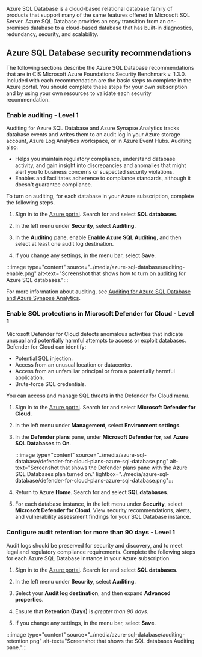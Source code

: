 Azure SQL Database is a cloud-based relational database family of products that support many of the same features offered in Microsoft SQL Server. Azure SQL Database provides an easy transition from an on-premises database to a cloud-based database that has built-in diagnostics, redundancy, security, and scalability.

## Azure SQL Database security recommendations

The following sections describe the Azure SQL Database recommendations that are in CIS Microsoft Azure Foundations Security Benchmark v. 1.3.0. Included with each recommendation are the basic steps to complete in the Azure portal. You should complete these steps for your own subscription and by using your own resources to validate each security recommendation.

### Enable auditing - Level 1

Auditing for Azure SQL Database and Azure Synapse Analytics tracks database events and writes them to an audit log in your Azure storage account, Azure Log Analytics workspace, or in Azure Event Hubs. Auditing also:

- Helps you maintain regulatory compliance, understand database activity, and gain insight into discrepancies and anomalies that might alert you to business concerns or suspected security violations.
- Enables and facilitates adherence to compliance standards, although it doesn't guarantee compliance.

To turn on auditing, for each database in your Azure subscription, complete the following steps.

1. Sign in to the [Azure portal](https://portal.azure.com). Search for and select **SQL databases**.

1. In the left menu under **Security**, select **Auditing**.

1. In the **Auditing** pane, enable **Enable Azure SQL Auditing**, and then select at least one audit log destination.

1. If you change any settings, in the menu bar, select **Save**.

:::image type="content" source="../media/azure-sql-database/auditing-enable.png" alt-text="Screenshot that shows how to turn on auditing for Azure SQL databases.":::

For more information about auditing, see [Auditing for Azure SQL Database and Azure Synapse Analytics](/azure/azure-sql/database/auditing-overview).

### Enable SQL protections in Microsoft Defender for Cloud - Level 1

Microsoft Defender for Cloud detects anomalous activities that indicate unusual and potentially harmful attempts to access or exploit databases. Defender for Cloud can identify:

- Potential SQL injection.
- Access from an unusual location or datacenter.
- Access from an unfamiliar principal or from a potentially harmful application.
- Brute-force SQL credentials.

You can access and manage SQL threats in the Defender for Cloud menu.

1. Sign in to the [Azure portal](https://portal.azure.com). Search for and select **Microsoft Defender for Cloud**.

1. In the left menu under **Management**, select **Environment settings**.

1. In the **Defender plans** pane, under **Microsoft Defender for**, set **Azure SQL Databases** to **On**.

    :::image type="content" source="../media/azure-sql-database/defender-for-cloud-plans-azure-sql-database.png" alt-text="Screenshot that shows the Defender plans pane with the Azure SQL Databases plan turned on." lightbox="../media/azure-sql-database/defender-for-cloud-plans-azure-sql-database.png":::

1. Return to Azure **Home**. Search for and select **SQL databases**.

1. For each database instance, in the left menu under **Security**, select **Microsoft Defender for Cloud**. View security recommendations, alerts, and vulnerability assessment findings for your SQL Database instance.

### Configure audit retention for more than 90 days - Level 1

Audit logs should be preserved for security and discovery, and to meet legal and regulatory compliance requirements. Complete the following steps for each Azure SQL Database instance in your Azure subscription.

1. Sign in to the [Azure portal](https://portal.azure.com). Search for and select **SQL databases**.

1. In the left menu under **Security**, select **Auditing**.

1. Select your **Audit log destination**, and then expand **Advanced properties**.

1. Ensure that **Retention (Days)** is *greater than 90 days*.

1. If you change any settings, in the menu bar, select **Save**.

:::image type="content" source="../media/azure-sql-database/auditing-retention.png" alt-text="Screenshot that shows the SQL databases Auditing pane.":::
